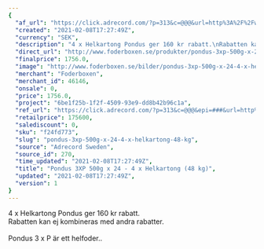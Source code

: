 ```yaml
---
{
  "af_url": "https://click.adrecord.com/?p=313&c=@@@&url=http%3A%2F%2Fwww.foderboxen.se%2Fprodukter%2Fpondus-3xp-500g-x-24-4-x-helkartong-48-kg%2C674",
  "created": "2021-02-08T17:27:49Z",
  "currency": "SEK",
  "description": "4 x Helkartong Pondus ger 160 kr rabatt.\nRabatten kan ej kombineras med andra rabatter.\nPondus 3 x P \u00e4r ett helfoder..",
  "direct_url": "http://www.foderboxen.se/produkter/pondus-3xp-500g-x-24-4-x-helkartong-48-kg,674",
  "finalprice": 1756.0,
  "image": "http://www.foderboxen.se/bilder/pondus-3xp-500g-x-24-4-x-helkartong-48-kg-674.png",
  "merchant": "Foderboxen",
  "merchant_id": 46146,
  "onsale": 0,
  "price": 1756.0,
  "project": "6be1f25b-1f2f-4509-93e9-dd8b42b96c1a",
  "ref_url": "https://click.adrecord.com/?p=313&c=@@@&epi=###&url=http%3A%2F%2Fwww.foderboxen.se%2Fprodukter%2Fpondus-3xp-500g-x-24-4-x-helkartong-48-kg%2C674",
  "retailprice": 175600,
  "salediscount": 0,
  "sku": "f24fd773",
  "slug": "pondus-3xp-500g-x-24-4-x-helkartong-48-kg",
  "source": "Adrecord Sweden",
  "source_id": 270,
  "time_updated": "2021-02-08T17:27:49Z",
  "title": "Pondus 3XP 500g x 24 - 4 x Helkartong (48 kg)",
  "updated": "2021-02-08T17:27:49Z",
  "version": 1
}
---
```


<p> 4 x Helkartong Pondus ger 160 kr rabatt.<br>Rabatten kan ej kombineras med andra rabatter.<br><br>Pondus 3 x P är ett helfoder..</p>
